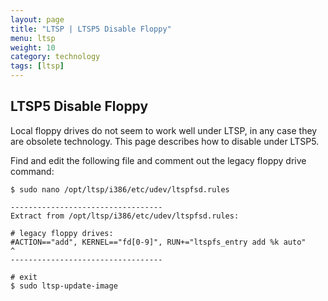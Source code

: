 ```yaml
---
layout: page
title: "LTSP | LTSP5 Disable Floppy"
menu: ltsp
weight: 10
category: technology
tags: [ltsp]
---
```


## LTSP5 Disable Floppy

Local floppy drives do not seem to work well under LTSP, in any case they are obsolete technology.  This page describes how to disable under LTSP5.

Find and edit the following file and comment out the legacy floppy drive command:

    $ sudo nano /opt/ltsp/i386/etc/udev/ltspfsd.rules

    ----------------------------------
    Extract from /opt/ltsp/i386/etc/udev/ltspfsd.rules:

    # legacy floppy drives:
    #ACTION=="add", KERNEL=="fd[0-9]", RUN+="ltspfs_entry add %k auto"
    ^
    ----------------------------------

    # exit
    $ sudo ltsp-update-image
